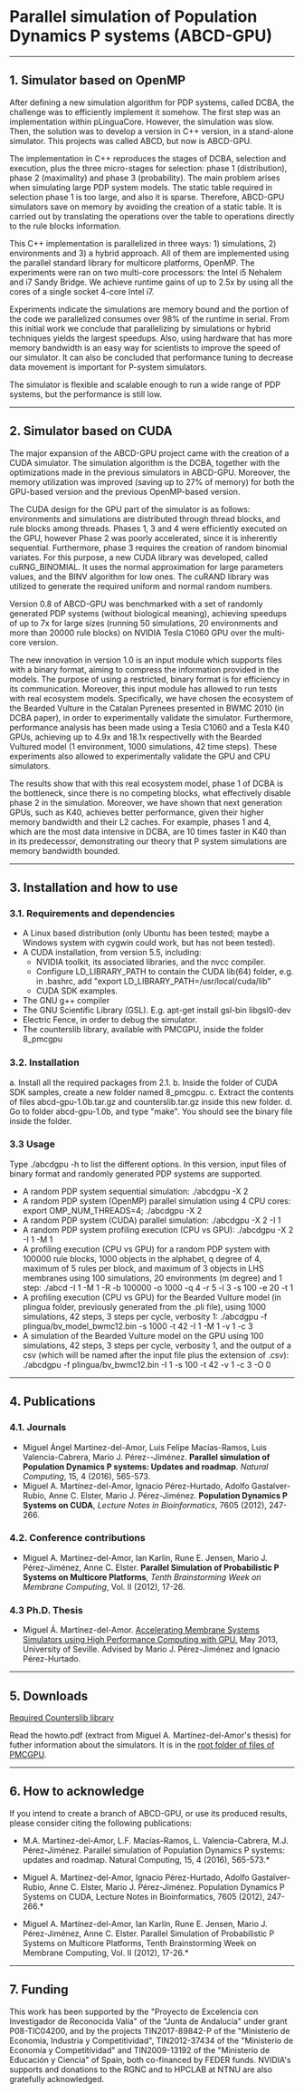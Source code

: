 # Parallel simulation of Population Dynamics P systems (ABCD-GPU) #

----------
## 1. Simulator based on OpenMP ##

After defining a new simulation algorithm for PDP systems, called DCBA, the challenge was to efficiently implement it somehow. The first step was an implementation within pLinguaCore. However, the simulation was slow. Then, the solution was to develop a version in C++ version, in a stand-alone simulator. This projects was called ABCD, but now is ABCD-GPU. 

The implementation in C++ reproduces the stages of DCBA, selection and execution, plus the three micro-stages for selection: phase 1 (distribution), phase 2 (maximality) and phase 3 (probability). The main problem arises when simulating large PDP system models. The static table required in selection phase 1 is too large, and also it is sparse. Therefore, ABCD-GPU simulators save on memory by avoiding the creation of a static table. It is carried out by translating the operations over the table to operations directly to the rule blocks information.

This C++ implementation is parallelized in three ways: 1) simulations, 2) environments and  3) a hybrid approach. All of them are implemented using the parallel standard library for multicore platforms, OpenMP. The experiments were ran on two multi-core processors: the Intel i5 Nehalem and i7 Sandy Bridge. We achieve runtime gains of up to 2.5x by using all the cores of a single socket 4-core Intel i7.

Experiments indicate the simulations are memory bound and the portion of the code we parallelized consumes over 98% of the runtime in serial. From this initial work we conclude that parallelizing by simulations or hybrid techniques yields the largest speedups. Also, using hardware that has more memory bandwidth is an easy way for scientists to improve the speed of our simulator. It can also be concluded that performance tuning to decrease data movement is important for P-system simulators.

The simulator is flexible and scalable enough to run a wide range of PDP systems, but the performance is still low.

----------
## 2. Simulator based on CUDA ##

The major expansion of the ABCD-GPU project came with the creation of a CUDA simulator. The simulation algorithm is the DCBA, together with the optimizations made in the previous simulators in ABCD-GPU. Moreover, the memory utilization was improved (saving up to 27% of memory) for both the GPU-based version and the previous OpenMP-based version. 

The CUDA design for the GPU part of the simulator is as follows: environments and simulations are distributed through thread blocks, and rule blocks among threads. Phases 1, 3 and 4 were efficiently executed on the GPU, however Phase 2 was poorly accelerated, since it is inherently sequential. Furthermore, phase 3 requires the creation of random binomial variates. For this purpose, a new CUDA library was developed, called cuRNG_BINOMIAL. It uses the normal approximation for large parameters values, and the BINV algorithm for low ones. The cuRAND library was utilized to generate the required uniform and normal random numbers.

Version 0.8 of ABCD-GPU was benchmarked with a set of randomly generated PDP systems (without biological meaning), achieving speedups of up to 7x for large sizes (running 50 simulations, 20 environments and more than 20000 rule blocks) on NVIDIA Tesla C1060 GPU over the multi-core version. 

The new innovation in version 1.0 is an input module which supports files with a binary format, aiming to compress the information provided in the models. The purpose of using a restricted, binary format is for efficiency in its communication. Moreover, this input module has allowed to run tests with real ecosystem models. Specifically, we have chosen the ecosystem of the Bearded Vulture in the Catalan Pyrenees presented in BWMC 2010 (in DCBA paper), in order to experimentally validate the simulator. Furthermore, performance analysis has been made using a Tesla C1060 and a Tesla K40 GPUs, achieving up to 4.9x and 18.1x respectivelly with the Bearded Vultured model (1 environment, 1000 simulations, 42 time steps). These experiments also allowed to experimentally validate the GPU and CPU simulators.

The results show that with this real ecosystem model, phase 1 of DCBA is the bottleneck, since there is no competing blocks, what effectively disable phase 2 in the simulation. Moreover, we have shown that next generation GPUs, such as K40, achieves better performance, given their higher memory bandwidth and their L2 caches. For example, phases 1 and 4, which are the most data intensive in DCBA, are 10 times faster in K40 than in its predecessor, demonstrating our theory that P system simulations are memory bandwidth bounded.

----------
## 3. Installation and how to use ##

### 3.1. Requirements and dependencies ###

  - A Linux based distribution (only Ubuntu has been tested; maybe a Windows system with cygwin could work, but has not been tested).
  - A CUDA installation, from version 5.5, including: 
     * NVIDIA toolkit, its associated libraries, and the nvcc compiler.
     * Configure LD_LIBRARY_PATH to contain the CUDA lib(64) folder, e.g. in .bashrc, add "export LD_LIBRARY_PATH=/usr/local/cuda/lib"
     * CUDA SDK examples.
  - The GNU g++ compiler
  - The GNU Scientific Library (GSL). E.g. apt-get install gsl-bin libgsl0-dev
  - Electric Fence, in order to debug the simulator.
  - The counterslib library, available with PMCGPU, inside the folder 8_pmcgpu 

### 3.2. Installation ###

  a. Install all the required packages from 2.1.
  b. Inside the folder of CUDA SDK samples, create a new folder named 8_pmcgpu.
  c. Extract the contents of files abcd-gpu-1.0b.tar.gz and counterslib.tar.gz inside this new folder.
  d. Go to folder abcd-gpu-1.0b, and type "make". You should see the binary file inside the folder.

### 3.3 Usage ###

Type ./abcdgpu -h to list the different options. In this version, input files of binary format and randomly generated PDP systems are supported.

  * A random PDP system sequential simulation: ./abcdgpu -X 2
  * A random PDP system (OpenMP) parallel simulation using 4 CPU cores: export OMP_NUM_THREADS=4; ./abcdgpu -X 2
  * A random PDP system (CUDA) parallel simulation: ./abcdgpu -X 2 -I 1
  * A random PDP system profiling execution (CPU vs GPU): ./abcdgpu -X 2 -I 1 -M 1
  * A profiling execution (CPU vs GPU) for a random PDP system with 100000 rule blocks, 1000 objects in the alphabet, q degree of 4, maximum of 5 rules per block, and maximum of 3 objects in LHS membranes using 100 simulations, 20 environments (m degree) and 1 step: ./abcd -I 1 -M 1 -R -b 100000 -o 1000 -q 4 -r 5 -l 3 -s 100 -e 20 -t 1
  * A profiling execution (CPU vs GPU) for the Bearded Vulture model (in plingua folder, previously generated from the .pli file), using 1000 simulations, 42 steps, 3 steps per cycle, verbosity 1: ./abcdgpu -f plingua/bv_model_bwmc12.bin -s 1000 -t 42 -I 1 -M 1 -v 1 -c 3
  * A simulation of the Bearded Vulture model on the GPU using 100 simulations, 42 steps, 3 steps per cycle, verbosity 1, and the output of a csv (which will be named after the input file plus the extension of .csv): ./abcdgpu -f plingua/bv_bwmc12.bin -I 1 -s 100 -t 42 -v 1 -c 3 -O 0

----------
## 4. Publications ##

### 4.1. Journals ###

* Miguel Ángel Martinez-del-Amor, Luis Felipe Macías-Ramos, Luis Valencia-Cabrera, Mario J. Pérez--Jiménez. **Parallel simulation of Population Dynamics P systems: Updates and roadmap**. *Natural Computing*, 15, 4 (2016), 565-573.
* Miguel A. Martínez-del-Amor, Ignacio Pérez-Hurtado, Adolfo Gastalver-Rubio, Anne C. Elster, Mario J. Pérez-Jiménez. **Population Dynamics P Systems on CUDA**, *Lecture Notes in Bioinformatics*, 7605 (2012), 247-266.

### 4.2. Conference contributions ###

* Miguel A. Martínez-del-Amor, Ian Karlin, Rune E. Jensen, Mario J. Pérez-Jiménez, Anne C. Elster. **Parallel Simulation of Probabilistic P Systems on Multicore Platforms**, *Tenth Brainstorming Week on Membrane Computing*, Vol. II (2012), 17-26.

### 4.3 Ph.D. Thesis ###

* Miguel Á. Martínez-del-Amor. [Accelerating Membrane Systems Simulators using High Performance Computing with GPU.](http://www.cs.us.es/~mdelamor/research.html#thesis) May 2013, University of Seville. Advised by Mario J. Pérez-Jiménez and Ignacio Pérez-Hurtado.

----------
## 5. Downloads ##

[Required Counterslib library](http://sourceforge.net/projects/pmcgpu/files/counterslib)

Read the howto.pdf (extract from Miguel A. Martínez-del-Amor's thesis) for futher information about the simulators. It is in the [root folder of files of PMCGPU](http://sourceforge.net/projects/pmcgpu/files).

----------
## 6. How to acknowledge ##

If you intend to create a branch of ABCD-GPU, or use its produced results, please consider citing the following publications:

  * M.A. Martínez-del-Amor, L.F. Macías-Ramos, L. Valencia-Cabrera, M.J. Pérez-Jiménez. Parallel simulation of Population Dynamics P systems: updates and roadmap. Natural Computing, 15, 4 (2016), 565-573.*

  * Miguel A. Martínez-del-Amor, Ignacio Pérez-Hurtado, Adolfo Gastalver-Rubio, Anne C. Elster, Mario J. Pérez-Jiménez. Population Dynamics P Systems on CUDA, Lecture Notes in Bioinformatics, 7605 (2012), 247-266.*

  * Miguel A. Martínez-del-Amor, Ian Karlin, Rune E. Jensen, Mario J. Pérez-Jiménez, Anne C. Elster. Parallel Simulation of Probabilistic P Systems on Multicore Platforms, Tenth Brainstorming Week on Membrane Computing, Vol. II (2012), 17-26.*

----------
## 7. Funding ##

This work has been supported by the "Proyecto de Excelencia con Investigador de Reconocida Valía" of the "Junta de Andalucía" under grant P08-TIC04200, and by the projects TIN2017-89842-P of the "Ministerio de Economía, Industria y Competitividad",  TIN2012-37434 of the "Ministerio de Economía y Competitividad" and TIN2009-13192 of the "Ministerio de Educación y Ciencia" of Spain, both co-financed by FEDER funds. NVIDIA's supports and donations to the RGNC and to HPCLAB at NTNU are also gratefully acknowledged.
